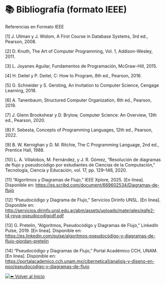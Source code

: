 # 📚 Bibliografía (formato IEEE)

Referencias en Formato IEEE

[1]	J. Ullman y J. Widom, A First Course in Database Systems, 3rd ed., Pearson, 2008.

[2]	D. Knuth, The Art of Computer Programming, Vol. 1, Addison-Wesley, 2011.

[3]	L. Joyanes Aguilar, Fundamentos de Programación, McGraw-Hill, 2015.

[4]	H. Deitel y P. Deitel, C: How to Program, 8th ed., Pearson, 2016.

[5]	G. Schneider y S. Gersting, An Invitation to Computer Science, Cengage Learning, 2018.

[6]	A. Tanenbaum, Structured Computer Organization, 6th ed., Pearson, 2019.

[7]	J. Glenn Brookshear y D. Brylow, Computer Science: An Overview, 13th ed., Pearson, 2020.

[8]	F. Sebesta, Concepts of Programming Languages, 12th ed., Pearson, 2022.

[9]	B. W. Kernighan y D. M. Ritchie, The C Programming Language, 2nd ed., Prentice Hall, 1988.

[10]	L. A. Villalobos, M. Fernández, y J. R. Gómez, “Resolución de diagramas de flujo y pseudocódigo por estudiantes de Ciencias de la Computación,” Tecnología, Ciencia y Educación, vol. 17, pp. 129–146, 2020.

[11]	“Algoritmos y Diagramas de Flujo,” IEEE Xplore, 2025. [En línea]. Disponible en:   https://es.scribd.com/document/669602534/Diagramas-de-flujo

[12]	“Pseudocódigo y Diagrama de Flujo,” Servicios Dirinfo UNSL. [En línea]. Disponible en: http://servicios.dirinfo.unsl.edu.ar/abm/assets/uploads/materiales/eafe2-t4-rpya-pseudocodigodf.pdf

[13] G. Pretelin, “Algoritmos, Pseudocódigo y Diagramas de Flujo,” LinkedIn Pulse, 2019. [En línea]. Disponible en: https://es.linkedin.com/pulse/algoritmos-pseudocódigo-y-diagramas-de-flujo-giordan-pretelin

[14] “Pseudocódigo y Diagramas de Flujo,” Portal Académico CCH, UNAM. [En línea]. Disponible en: https://portalacademico.cch.unam.mx/cibernetica1/analisis-y-diseno-en-poo/pseudocodigo-y-diagramas-de-flujo


<div align="left">

[![⬅️ Volver al Inicio](https://img.shields.io/badge/⬅️_Volver_al_Inicio-blue?style=for-the-badge)](../index.md)

</div>
